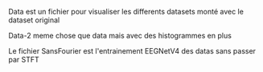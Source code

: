 Data est un fichier pour visualiser les differents datasets monté avec le dataset original


Data-2 meme chose que data mais avec des histogrammes en plus


Le fichier SansFourier est l'entrainement EEGNetV4 des datas sans passer par STFT

